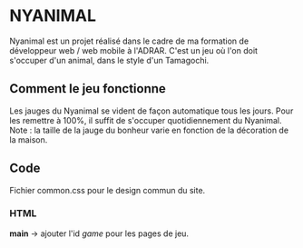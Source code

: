 # NYANIMAL
Nyanimal est un projet réalisé dans le cadre de ma formation de développeur web / web mobile à l'ADRAR.
C'est un jeu où l'on doit s'occuper d'un animal, dans le style d'un Tamagochi.

## Comment le jeu fonctionne
Les jauges du Nyanimal se vident de façon automatique tous les jours. Pour les remettre à 100%, il suffit de s'occuper quotidiennement du Nyanimal.
Note : la taille de la jauge du bonheur varie en fonction de la décoration de la maison.

## Code
Fichier common.css pour le design commun du site.

### HTML
**main** → ajouter l'id *game* pour les pages de jeu.